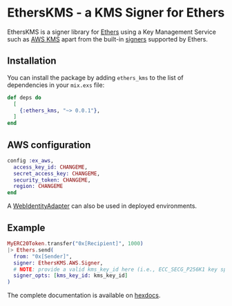 # EthersKMS - a KMS Signer for Ethers

EthersKMS is a signer library for [Ethers](https://github.com/ExWeb3/elixir_ethers) using a Key Management Service such as [AWS KMS](https://aws.amazon.com/kms/) apart from the built-in [signers](https://github.com/ExWeb3/elixir_ethers/blob/main/lib/ethers/signer/local.ex) supported by Ethers.


## Installation

You can install the package by adding `ethers_kms` to the list of
dependencies in your `mix.exs` file:

```elixir
def deps do
  [
    {:ethers_kms, "~> 0.0.1"},
  ]
end
```

## AWS configuration

```elixir
config :ex_aws,
  access_key_id: CHANGEME,
  secret_access_key: CHANGEME,
  security_token: CHANGEME,
  region: CHANGEME
end
```

A [WebIdentityAdapter](https://github.com/ex-aws/ex_aws_sts?tab=readme-ov-file#using-web-identity-tokens-from-env-vars) can also be used in deployed environments.

## Example

```elixir
MyERC20Token.transfer("0x[Recipient]", 1000)
|> Ethers.send(
  from: "0x[Sender]",
  signer: EthersKMS.AWS.Signer,
  # NOTE: provide a valid kms_key_id here (i.e., ECC_SECG_P256K1 key spec)
  signer_opts: [kms_key_id: kms_key_id]
)
```

The complete documentation is available on [hexdocs](https://hexdocs.pm/ethers_kms/readme.html).
